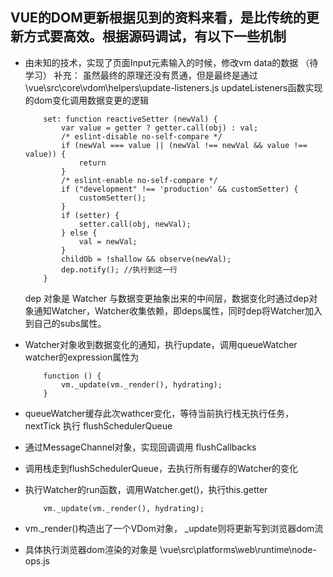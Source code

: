 ## VUE的DOM更新根据见到的资料来看，是比传统的更新方式要高效。根据源码调试，有以下一些机制

- 由未知的技术，实现了页面Input元素输入的时候，修改vm data的数据 （待学习）
	补充： 虽然最终的原理还没有贯通，但是最终是通过 \vue\src\core\vdom\helpers\update-listeners.js
	updateListeners函数实现的dom变化调用数据变更的逻辑
	
	```
		set: function reactiveSetter (newVal) {
			var value = getter ? getter.call(obj) : val;
			/* eslint-disable no-self-compare */
			if (newVal === value || (newVal !== newVal && value !== value)) {
				return
			}
			/* eslint-enable no-self-compare */
			if ("development" !== 'production' && customSetter) {
				customSetter();
			}
			if (setter) {
				setter.call(obj, newVal);
			} else {
				val = newVal;
			}
			childOb = !shallow && observe(newVal);
			dep.notify(); //执行到这一行
		}
	```
	dep 对象是 Watcher 与数据变更抽象出来的中间层，数据变化时通过dep对象通知Watcher，Watcher收集依赖，即deps属性，同时dep将Watcher加入到自己的subs属性。

- Watcher对象收到数据变化的通知，执行update，调用queueWatcher
	watcher的expression属性为
	```
		function () {
			vm._update(vm._render(), hydrating);
		}
	```

- queueWatcher缓存此次wathcer变化，等待当前执行栈无执行任务，nextTick 执行 flushSchedulerQueue

- 通过MessageChannel对象，实现回调调用 flushCallbacks

- 调用栈走到flushSchedulerQueue，去执行所有缓存的Watcher的变化

- 执行Watcher的run函数，调用Watcher.get()，执行this.getter
	```
		vm._update(vm._render(), hydrating);
	```

- vm._render()构造出了一个VDom对象， _update则将更新写到浏览器dom流

- 具体执行浏览器dom渲染的对象是 \vue\src\platforms\web\runtime\node-ops.js